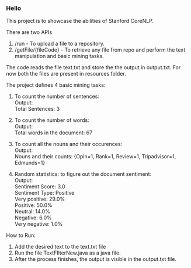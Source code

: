 ### Hello

This project is to showcase the abilities of Stanford CoreNLP.

There are two APIs
1. /run - To upload a file to a repository.
2. /getFile/{fileCode} - To retrieve any file from repo and perform the text manipulation and basic mining tasks.

The code reads the file text.txt and store the the output in output.txt. For now both the files are present in resources folder.

The project defines 4 basic mining tasks:
1. To count the number of sentences: <br/>
    Output:<br/>
      Total Sentences: 3
      
2. To count the number of words:<br/>
    Output:<br/>
      Total words in the document: 67
      
3. To count all the nouns and their occurences:<br/>
    Output:<br/>
      Nouns and their counts: {Opin=1, Rank=1, Review=1, Tripadvisor=1, Edmunds=1}
      
4. Random statistics: to figure out the document sentiment:<br/>
    Output:<br/>
      Sentiment Score: 3.0  
      Sentiment Type: Positive  
      Very positive: 29.0%  
      Positive: 50.0%  
      Neutral: 14.0%  
      Negative: 6.0%  
      Very negative: 1.0%  
      
How to Run:
1. Add the desired text to the text.txt file
2. Run the file TextFIlterNew.java as a java file.
3. After the process finishes, the output is visible in the output.txt file.
